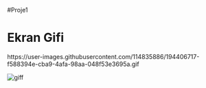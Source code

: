  #Proje1
<h1>Ekran Gifi</h1>
https://user-images.githubusercontent.com/114835886/194406717-f588394e-cba9-4afa-98aa-048f53e3695a.gif

![giff](https://user-images.githubusercontent.com/103508575/194408920-6406dcf3-382a-4c1e-8c10-6d5370fabb0f.gif)
